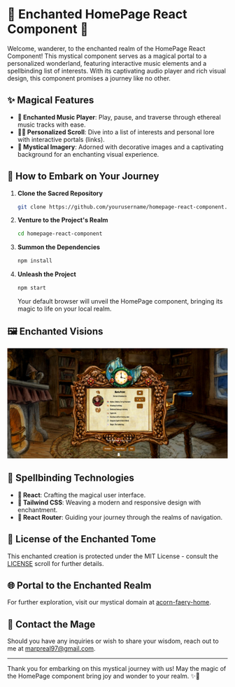 # 🌟 Enchanted HomePage React Component 🌟

Welcome, wanderer, to the enchanted realm of the HomePage React Component! This mystical component serves as a magical portal to a personalized wonderland, featuring interactive music elements and a spellbinding list of interests. With its captivating audio player and rich visual design, this component promises a journey like no other.

## ✨ Magical Features

- **🎵 Enchanted Music Player**: Play, pause, and traverse through ethereal music tracks with ease.
- **🧙‍♀️ Personalized Scroll**: Dive into a list of interests and personal lore with interactive portals (links).
- **🌌 Mystical Imagery**: Adorned with decorative images and a captivating background for an enchanting visual experience.

## 🚀 How to Embark on Your Journey

1. **Clone the Sacred Repository**
    ```bash
    git clone https://github.com/yourusername/homepage-react-component.git
    ```

2. **Venture to the Project's Realm**
    ```bash
    cd homepage-react-component
    ```

3. **Summon the Dependencies**
    ```bash
    npm install
    ```

4. **Unleash the Project**
    ```bash
    npm start
    ```

   Your default browser will unveil the HomePage component, bringing its magic to life on your local realm.

## 🖼️ Enchanted Visions

![HomePage](src/assets/images/screenshot.png)

## 🧩 Spellbinding Technologies

- **🔮 React**: Crafting the magical user interface.
- **🌟 Tailwind CSS**: Weaving a modern and responsive design with enchantment.
- **🧭 React Router**: Guiding your journey through the realms of navigation.

## 📜 License of the Enchanted Tome

This enchanted creation is protected under the MIT License - consult the [LICENSE](LICENSE) scroll for further details.

## 🌐 Portal to the Enchanted Realm

For further exploration, visit our mystical domain at [acorn-faery-home](https://marpreal.github.io/acorn-faery-home/).

## 📧 Contact the Mage

Should you have any inquiries or wish to share your wisdom, reach out to me at [marpreal97@gmail.com](mailto:marpreal97@gmail.com).

---

Thank you for embarking on this mystical journey with us! May the magic of the HomePage component bring joy and wonder to your realm. ✨🌌
